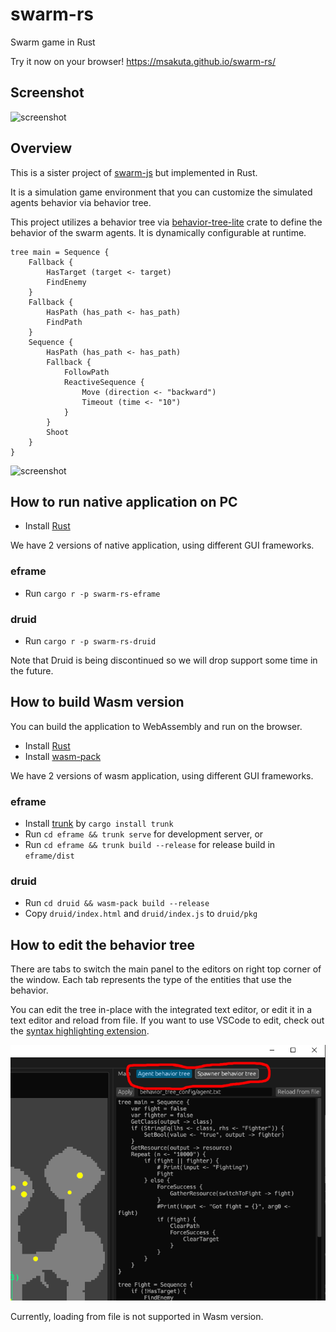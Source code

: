 # swarm-rs

Swarm game in Rust

Try it now on your browser!
https://msakuta.github.io/swarm-rs/

## Screenshot

![screenshot](https://msakuta.github.io/images/showcase/swarm-rs.png)


## Overview

This is a sister project of [swarm-js](https://github.com/msakuta/swarm-js) but implemented in Rust.

It is a simulation game environment that you can customize the simulated agents behavior via behavior tree.

This project utilizes a behavior tree via [behavior-tree-lite](https://github.com/msakuta/rusty-behavior-tree-lite) crate to define the behavior of the swarm agents.
It is dynamically configurable at runtime.

```
tree main = Sequence {
    Fallback {
        HasTarget (target <- target)
        FindEnemy
    }
    Fallback {
        HasPath (has_path <- has_path)
        FindPath
    }
    Sequence {
        HasPath (has_path <- has_path)
        Fallback {
            FollowPath
            ReactiveSequence {
                Move (direction <- "backward")
                Timeout (time <- "10")
            }
        }
        Shoot
    }
}
```

![screenshot](https://msakuta.github.io/images/showcase/swarm-rs02.png)

## How to run native application on PC

* Install [Rust](https://www.rust-lang.org/learn/get-started)

We have 2 versions of native application, using different GUI frameworks.

### eframe

* Run `cargo r -p swarm-rs-eframe`

### druid

* Run `cargo r -p swarm-rs-druid`

Note that Druid is being discontinued so we will drop support some time in the future.


## How to build Wasm version

You can build the application to WebAssembly and run on the browser.

* Install [Rust](https://www.rust-lang.org/learn/get-started)
* Install [wasm-pack](https://rustwasm.github.io/wasm-pack/)

We have 2 versions of wasm application, using different GUI frameworks.


### eframe

* Install [trunk](https://github.com/thedodd/trunk) by `cargo install trunk`
* Run `cd eframe && trunk serve` for development server, or
* Run `cd eframe && trunk build --release` for release build in `eframe/dist`

### druid

* Run `cd druid && wasm-pack build --release`
* Copy `druid/index.html` and `druid/index.js` to `druid/pkg`


## How to edit the behavior tree

There are tabs to switch the main panel to the editors on right top corner of the window.
Each tab represents the type of the entities that use the behavior.

You can edit the tree in-place with the integrated text editor, or edit it in a text editor and reload from file.
If you want to use VSCode to edit, check out the [syntax highlighting extension](https://github.com/msakuta/rusty-behavior-tree-lite/tree/master/vscode-ext).

![editor-screenshot](screenshots/behavior-tree-editors.png)

Currently, loading from file is not supported in Wasm version.
